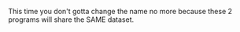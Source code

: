 This time you don't gotta change the name no more because these 2 programs will share the SAME dataset.
